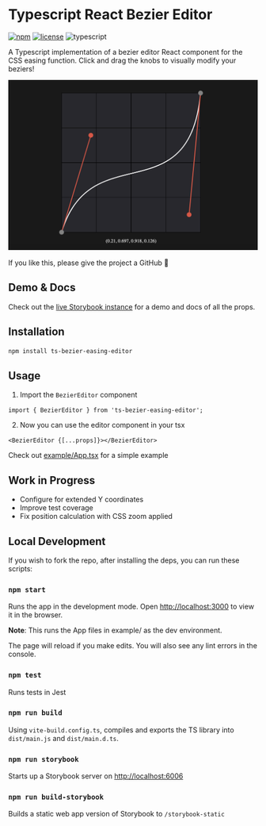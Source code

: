 # Typescript React Bezier Editor

[![npm](https://img.shields.io/npm/v/ts-bezier-easing-editor?color=%231d5c11)](https://www.npmjs.com/package/ts-bezier-easing-editor)
[![license](https://img.shields.io/badge/license-MIT-blue.svg)](https://github.com/ikcede/ts-bezier-easing-editor/blob/main/LICENSE)
![typescript](https://badgen.net/badge/icon/typescript?icon=typescript&label)

A Typescript implementation of a bezier editor React component for the CSS easing function. Click and drag the knobs to visually modify your beziers!

![Demo](example/public/demo.png)

If you like this, please give the project a GitHub 🌟

## Demo & Docs

Check out the [live Storybook instance](https://ikcede.github.io/ts-bezier-easing-editor/?path=/docs/components-beziereditor--docs) for a demo and docs of all the props.

## Installation

```sh
npm install ts-bezier-easing-editor
```

## Usage

1. Import the `BezierEditor` component

```tsx
import { BezierEditor } from 'ts-bezier-easing-editor';
```

2. Now you can use the editor component in your tsx

```tsx
<BezierEditor {[...props]}></BezierEditor>
```

Check out [example/App.tsx](https://github.com/ikcede/ts-bezier-easing-editor/blob/main/example/App.tsx) for a simple example

## Work in Progress

* Configure for extended Y coordinates
* Improve test coverage
* Fix position calculation with CSS zoom applied

## Local Development

If you wish to fork the repo, after installing the deps, you can run these scripts:

### `npm start`

Runs the app in the development mode.
Open [http://localhost:3000](http://localhost:3000) to view it in the browser.

**Note**: This runs the App files in example/ as the dev environment.

The page will reload if you make edits.
You will also see any lint errors in the console.

### `npm test`

Runs tests in Jest

### `npm run build`

Using `vite-build.config.ts`, compiles and exports the TS library into `dist/main.js` and `dist/main.d.ts`.

### `npm run storybook`

Starts up a Storybook server on [http://localhost:6006](http://localhost:6006)

### `npm run build-storybook`

Builds a static web app version of Storybook to `/storybook-static`

